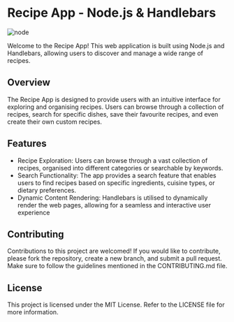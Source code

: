 # Recipe App - Node.js & Handlebars

![node](https://github.com/shuklaritvik06/recipe-app/assets/72812470/ddfb7576-1a9c-4514-b2d8-594b74440c10)

Welcome to the Recipe App! This web application is built using Node.js and Handlebars, allowing users to discover and manage a wide range of recipes.

## Overview

The Recipe App is designed to provide users with an intuitive interface for exploring and organising recipes. Users can browse through a collection of recipes, search for specific dishes, save their favourite recipes, and even create their own custom recipes.

## Features

- Recipe Exploration: Users can browse through a vast collection of recipes, organised into different categories or searchable by keywords.
- Search Functionality: The app provides a search feature that enables users to find recipes based on specific ingredients, cuisine types, or dietary preferences.
- Dynamic Content Rendering: Handlebars is utilised to dynamically render the web pages, allowing for a seamless and interactive user experience

## Contributing

Contributions to this project are welcomed! If you would like to contribute, please fork the repository, create a new branch, and submit a pull request. Make sure to follow the guidelines mentioned in the CONTRIBUTING.md file.

## License

This project is licensed under the MIT License. Refer to the LICENSE file for more information.
